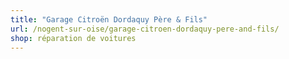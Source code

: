 ```yaml
---
title: "Garage Citroën Dordaquy Père & Fils"
url: /nogent-sur-oise/garage-citroen-dordaquy-pere-and-fils/
shop: réparation de voitures
---
```

